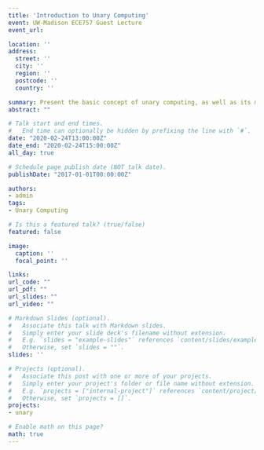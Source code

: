 ```yaml
---
title: 'Introduction to Unary Computing'
event: UW-Madison ECE757 Guest Lecture
event_url: 

location: ''
address:
  street: ''
  city: ''
  region: ''
  postcode: ''
  country: ''

summary: Present the basic concept of unary computing, as well as its mechanism and application.
abstract: ""

# Talk start and end times.
#   End time can optionally be hidden by prefixing the line with `#`.
date: "2020-02-24T13:00:00Z"
date_end: "2020-02-24T15:00:00Z"
all_day: true

# Schedule page publish date (NOT talk date).
publishDate: "2017-01-01T00:00:00Z"

authors: 
- admin
tags: 
- Unary Computing

# Is this a featured talk? (true/false)
featured: false

image:
  caption: ''
  focal_point: ''

links:
url_code: ""
url_pdf: ""
url_slides: ""
url_video: ""

# Markdown Slides (optional).
#   Associate this talk with Markdown slides.
#   Simply enter your slide deck's filename without extension.
#   E.g. `slides = "example-slides"` references `content/slides/example-slides.md`.
#   Otherwise, set `slides = ""`.
slides: ''

# Projects (optional).
#   Associate this post with one or more of your projects.
#   Simply enter your project's folder or file name without extension.
#   E.g. `projects = ["internal-project"]` references `content/project/deep-learning/index.md`.
#   Otherwise, set `projects = []`.
projects:
- unary

# Enable math on this page?
math: true
---
```

